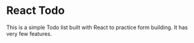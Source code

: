 # React Todo

This is a simple Todo list built with React to practice form building. It has very few features.
